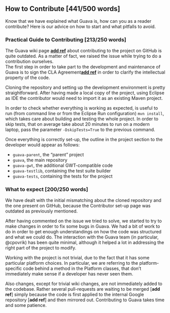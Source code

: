 ## How to Contribute [441/500 words]

Know that we have explained what Guava is, how can you as a reader contribute? Here is our advice on how to start and what pitfalls to avoid.

### Practical Guide to Contributing [213/250 words]

The Guava wiki page [**add ref**]( https://github.com/google/guava/wiki/ContributorSetUp) about contributing to the project on GitHub is quite outdated. As a matter of fact, we raised the issue while trying to do a contribution ourselves.  
The first step in order to take part to the development and maintenance of Guava is to sign the CLA Agreement[**add ref**]( https://cla.developers.google.com/about/google-individual?csw=1) in order to clarify the intellectual property of the code.

Cloning the repository and setting up the development environment is pretty straightforward. After having made a local copy of the project, using Eclipse as IDE the contributor would need to import it as an existing Maven project.

In order to check whether everything is working as expected, is useful to run (from command line or from the Eclipse Run configuration) `mvn install`, which takes care about building and testing the whole project. In order to skip tests, that on average take about 20 minutes to run on a modern laptop, pass the parameter `-DskipTests=True` to the previous command. 

Once everything is correctly set-up, the outline in the project section to the developer would appear as follows:

-	`guava-parent`, the “parent” project 
-	`guava`, the main repository
-	`guava-gwt`, the additional GWT-compatible code
-	`guava-testlib`, containing the test suite builder
-	`guava-tests`, containing the tests for the project

### What to expect [200/250 words]

We have dealt with the initial mismatching about the cloned repository and the one present on GitHub, because the Contributor set-up page was outdated as previously mentioned.

After having commented on the issue we tried to solve, we started to try to make changes in order to fix some bugs in Guava.
We had a bit of work to do in order to get enough understandings on how the code was structured and what we could do.
The interaction with the Guava team (in particular, @cpovrik) has been quite minimal, although it helped a lot in addressing the right part of the project to modify.

Working with the project is not trivial, due to the fact that it has some particular platform choices. In particular, we are referring to the platform-specific code behind a method in the Platform classes, that don’t immediately make sense if a developer has never seen them.

Also changes, except for trivial wiki changes, are not immediately added to the codebase. Rather several pull-requests are waiting to be merged [**add ref**] simply because the code is first applied to the internal Google repository [**add ref**] and then mirrored out. Contributing to Guava takes time and some patience.